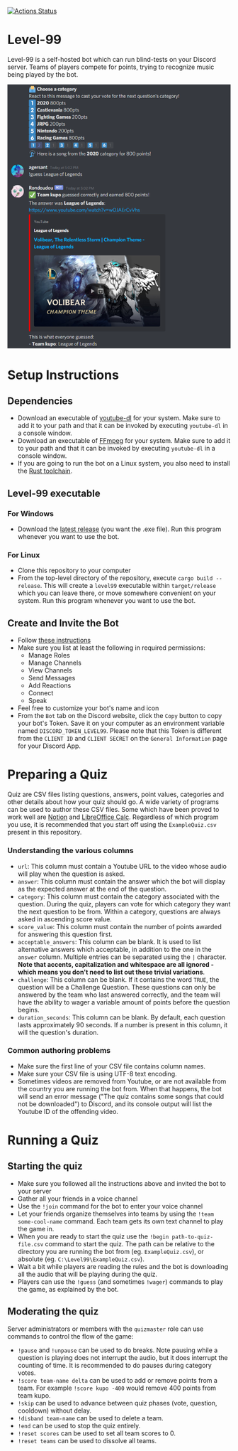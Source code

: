 [![Actions Status](https://github.com/agersant/level-99/workflows/Build/badge.svg)](https://github.com/agersant/level-99/actions)

# Level-99

Level-99 is a self-hosted bot which can run blind-tests on your Discord server. Teams of players compete for points, trying to recognize music being played by the bot.

<img src="res/readme/demo.png?raw=true"/>

# Setup Instructions

## Dependencies

- Download an executable of [youtube-dl](https://ytdl-org.github.io/youtube-dl/download.html) for your system. Make sure to add it to your path and that it can be invoked by executing `youtube-dl` in a console window.
- Download an executable of [FFmpeg](https://ffmpeg.org/download.html) for your system. Make sure to add it to your path and that it can be invoked by executing `youtube-dl` in a console window.
- If you are going to run the bot on a Linux system, you also need to install the [Rust toolchain](https://rustup.rs/).

## Level-99 executable

### For Windows

- Download the [latest release](https://github.com/agersant/level-99/releases/latest) (you want the .exe file). Run this program whenever you want to use the bot.

### For Linux

- Clone this repository to your computer
- From the top-level directory of the repository, execute `cargo build --release`. This will create a `level99` executable within `target/release` which you can leave there, or move somewhere convenient on your system. Run this program whenever you want to use the bot.

## Create and Invite the Bot

- Follow [these instructions](https://discordpy.readthedocs.io/en/latest/discord.html)
- Make sure you list at least the following in required permissions:
    - Manage Roles
	- Manage Channels
	- View Channels
	- Send Messages
	- Add Reactions
	- Connect
	- Speak
- Feel free to customize your bot's name and icon
- From the `Bot` tab on the Discord website, click the `Copy` button to copy your bot's Token. Save it on your computer as an environment variable named `DISCORD_TOKEN_LEVEL99`. Please note that this Token is different from the `CLIENT ID` and `CLIENT SECRET` on the `General Information` page for your Discord App.

# Preparing a Quiz

Quiz are CSV files listing questions, answers, point values, categories and other details about how your quiz should go. A wide variety of programs can be used to author these CSV files. Some which have been proved to work well are [Notion](https://www.notion.so/) and [LibreOffice Calc](https://www.libreoffice.org/discover/calc/). Regardless of which program you use, it is recommended that you start off using the `ExampleQuiz.csv` present in this repository.

### Understanding the various columns

- `url`: This column must contain a Youtube URL to the video whose audio will play when the question is asked.
- `answer`: This column must contain the answer which the bot will display as the expected answer at the end of the question.
- `category`: This column must contain the category associated with the question. During the quiz, players can vote for which category they want the next question to be from. Within a category, questions are always asked in ascending score value.
- `score_value`: This column must contain the number of points awarded for answering this question first.
- `acceptable_answers`: This column can be blank. It is used to list alternative answers which acceptable, in addition to the one in the `answer` column. Multiple entries can be separated using the `|` character. **Note that accents, capitalization and whitespace are all ignored - which means you don't need to list out these trivial variations**.
- `challenge`: This column can be blank. If it contains the word `TRUE`, the question will be a Challenge Question. These questions can only be answered by the team who last answered correctly, and the team will have the ability to wager a variable amount of points before the question begins.
- `duration_seconds`: This column can be blank. By default, each question lasts approximately 90 seconds. If a number is present in this column, it will the question's duration.

### Common authoring problems

- Make sure the first line of your CSV file contains column names.
- Make sure your CSV file is using UTF-8 text encoding.
- Sometimes videos are removed from Youtube, or are not available from the country you are running the bot from. When that happens, the bot will send an error message ("The quiz contains some songs that could not be downloaded") to Discord, and its console output will list the Youtube ID of the offending video.

# Running a Quiz

## Starting the quiz

- Make sure you followed all the instructions above and invited the bot to your server
- Gather all your friends in a voice channel
- Use the `!join` command for the bot to enter your voice channel
- Let your friends organize themselves into teams by using the `!team some-cool-name` command. Each team gets its own text channel to play the game in.
- When you are ready to start the quiz use the `!begin path-to-quiz-file.csv` command to start the quiz. The path can be relative to the directory you are running the bot from (eg. `ExampleQuiz.csv`), or absolute (eg. `C:\Level99\ExampleQuiz.csv`).
- Wait a bit while players are reading the rules and the bot is downloading all the audio that will be playing during the quiz.
- Players can use the `!guess` (and sometimes `!wager`) commands to play the game, as explained by the bot.

## Moderating the quiz

Server administrators or members with the `quizmaster` role can use commands to control the flow of the game:

- `!pause` and `!unpause` can be used to do breaks. Note pausing while a question is playing does not interrupt the audio, but it does interrupt the counting of time. It is recommended to do pauses during category votes.
- `!score team-name delta` can be used to add or remove points from a team. For example `!score kupo -400` would remove 400 points from team kupo.
- `!skip` can be used to advance between quiz phases (vote, question, cooldown) without delay.
- `!disband team-name` can be used to delete a team.
- `!end` can be used to stop the quiz entirely.
- `!reset scores` can be used to set all team scores to 0.
- `!reset teams` can be used to dissolve all teams.
